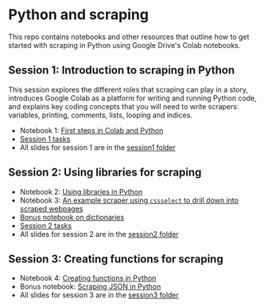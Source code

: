 # Python and scraping

This repo contains notebooks and other resources that outline how to get started with scraping in Python using Google Drive's Colab notebooks.

## Session 1: Introduction to scraping in Python

This session explores the different roles that scraping can play in a story, introduces Google Colab as a platform for writing and running Python code, and explains key coding concepts that you will need to write scrapers: variables, printing, comments, lists, looping and indices. 

* Notebook 1: [First steps in Colab and Python](https://github.com/paulbradshaw/pythonscraping/blob/main/session1/pythonFirstStepsColab.ipynb)
* [Session 1 tasks](https://github.com/paulbradshaw/pythonscraping/blob/main/session1/readme.md)
* All slides for session 1 are in the [session1 folder](https://github.com/paulbradshaw/pythonscraping/tree/main/session1)

## Session 2: Using libraries for scraping

* Notebook 2: [Using libraries in Python](https://github.com/paulbradshaw/pythonscraping/blob/main/session2/anExampleScraperLibraries.ipynb)
* Notebook 3: [An example scraper using `cssselect` to drill down into scraped webpages](https://github.com/paulbradshaw/pythonscraping/blob/main/session2/exampleScraperCSSselect.ipynb)
* [Bonus notebook on dictionaries](https://github.com/paulbradshaw/pythonscraping/blob/main/session2/dictionaries.ipynb)
* [Session 2 tasks](https://github.com/paulbradshaw/pythonscraping/blob/main/session2/task02.md)
* All slides for session 2 are in the [session2 folder](https://github.com/paulbradshaw/pythonscraping/tree/main/session2)

## Session 3: Creating functions for scraping

* Notebook 4: [Creating functions in Python](https://github.com/paulbradshaw/pythonscraping/blob/main/session3/04createFunctionsScraper.ipynb)
* Bonus notebook: [Scraping JSON in Python](https://github.com/paulbradshaw/pythonscraping/blob/main/session3/05scrapingJSONinspector.ipynb)
* All slides for session 3 are in the [session3 folder](https://github.com/paulbradshaw/pythonscraping/tree/main/session3)
